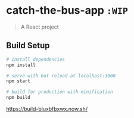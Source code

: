 # catch-the-bus-app `:WIP`

> A React project

## Build Setup

``` bash
# install dependencies
npm install

# serve with hot reload at localhost:3000
npm start

# build for production with minification
npm build
```

https://build-bluxbfbxwx.now.sh/
